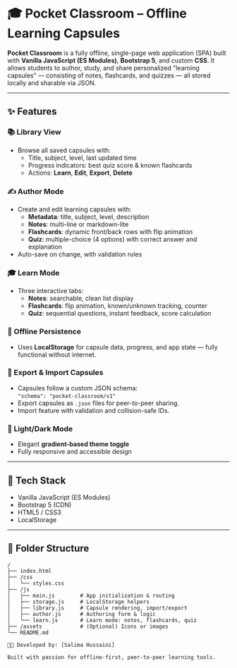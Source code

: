 # 🎓 Pocket Classroom – Offline Learning Capsules

**Pocket Classroom** is a fully offline, single-page web application (SPA) built with **Vanilla JavaScript (ES Modules)**, **Bootstrap 5**, and custom **CSS**. It allows students to author, study, and share personalized "learning capsules" — consisting of notes, flashcards, and quizzes — all stored locally and sharable via JSON.

---

## ✨ Features

### 📚 Library View
- Browse all saved capsules with:
  - Title, subject, level, last updated time
  - Progress indicators: best quiz score & known flashcards
  - Actions: **Learn**, **Edit**, **Export**, **Delete**

### ✍️ Author Mode
- Create and edit learning capsules with:
  - **Metadata**: title, subject, level, description
  - **Notes**: multi-line or markdown-lite
  - **Flashcards**: dynamic front/back rows with flip animation
  - **Quiz**: multiple-choice (4 options) with correct answer and explanation
- Auto-save on change, with validation rules

### 🎓 Learn Mode
- Three interactive tabs:
  - **Notes**: searchable, clean list display
  - **Flashcards**: flip animation, known/unknown tracking, counter
  - **Quiz**: sequential questions, instant feedback, score calculation

### 💾 Offline Persistence
- Uses **LocalStorage** for capsule data, progress, and app state — fully functional without internet.

### 🔁 Export & Import Capsules
- Capsules follow a custom JSON schema:  
  `"schema": "pocket-classroom/v1"`
- Export capsules as `.json` files for peer-to-peer sharing.
- Import feature with validation and collision-safe IDs.

### 🌙 Light/Dark Mode
- Elegant **gradient-based theme toggle**
- Fully responsive and accessible design

---

## 📁 Tech Stack

- Vanilla JavaScript (ES Modules)
- Bootstrap 5 (CDN)
- HTML5 / CSS3
- LocalStorage

---

## 📂 Folder Structure

```plaintext
/
├── index.html
├── /css
│   └── styles.css
├── /js
│   ├── main.js        # App initialization & routing
│   ├── storage.js     # LocalStorage helpers
│   ├── library.js     # Capsule rendering, import/export
│   ├── author.js      # Authoring form & logic
│   └── learn.js       # Learn mode: notes, flashcards, quiz
├── /assets            # (Optional) Icons or images
└── README.md

🧑‍💻 Developed by: [Salima Hussaini]

Built with passion for offline-first, peer-to-peer learning tools.
